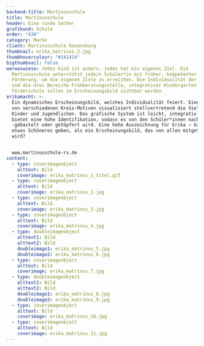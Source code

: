 ```yaml
---
backend-title: Martinusschule
title: Martinusschule
header: Eine runde Sache!
grafikund: Schule
order: "430"
category: Marke
client: Martinusschule Ravensburg
thumbnail: erika_matrinus_2.jpg
thumbhovercolour: "#141414"
bigthumbnail: false
werwaswieso: Jedes Kind ist anders, jedes hat ein eigenes Ziel. Die
  Martinusschule unterstützt jede/n Schüler*in mit früher, kompetenter
  Förderung, um die eigenen Ziele zu erreichen. Die Individualität der Kinder
  und die drei Bereiche Frühberatungsstelle, integrativer Kindergarten und
  Förderschule sollen im Erscheinungsbild sichtbar werden.
erikamacht: >-
  Ein dynamisches Erscheinungsbild, welches Individualität feiert. Eine Vielzahl
  von verschiedenen Kreis-Motiven visualisiert stellvertretend die Vielfalt der
  Kinder und Jugendlichen. Das grafische System ist leicht, integrativ und
  bietet eine hohe Identifikation, sodass es von den Schüler*innen nachgebaut,
  -gebastelt oder getöpfert wird. Eine hohe Auszeichnung für Erika – kann es
  etwas Schöneres geben, als ein Erscheinungsbild, das von allen mitgetragen
  wird?


  www.martinusschule-rv.de
content:
  - type: coverimageobject
    alttext: Bild
    coverimage: erika_matrinus_1_titel.gif
  - type: coverimageobject
    alttext: Bild
    coverimage: erika_matrinus_2.jpg
  - type: coverimageobject
    alttext: Bild
    coverimage: erika_matrinus_3.jpg
  - type: coverimageobject
    alttext: Bild
    coverimage: erika_matrinus_4.jpg
  - type: doubleimageobject
    alttext1: Bild
    alttext2: Bild
    doubleimage1: erika_matrinus_5.jpg
    doubleimage2: erika_matrinus_6.jpg
  - type: coverimageobject
    alttext: Bild
    coverimage: erika_matrinus_7.jpg
  - type: doubleimageobject
    alttext1: Bild
    alttext2: Bild
    doubleimage1: erika_matrinus_8.jpg
    doubleimage2: erika_matrinus_9.jpg
  - type: coverimageobject
    alttext: Bild
    coverimage: erika_matrinus_10.jpg
  - type: coverimageobject
    alttext: Bild
    coverimage: erika_matrinus_11.jpg
---
```

